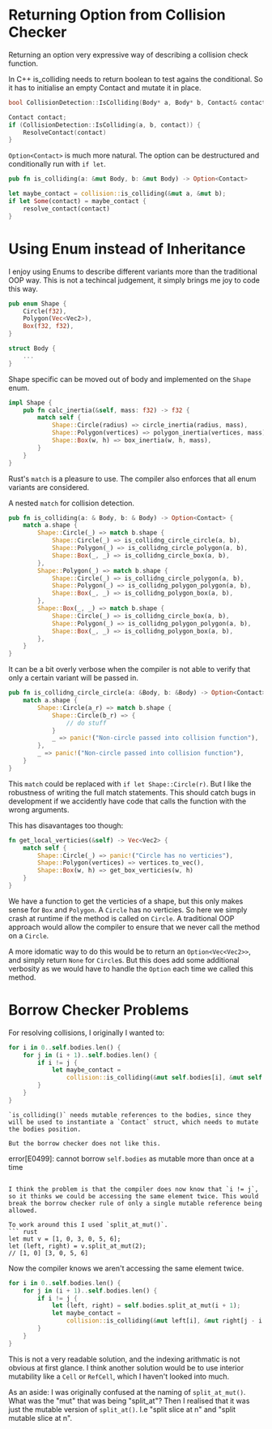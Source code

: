 # Returning Option<Contact> from Collision Checker

Returning an option very expressive way of describing a collision check function.

In C++ is_colliding needs to return boolean to test agains the conditional. So it has to initialise an empty Contact and mutate it in place.

```c++
bool CollisionDetection::IsColliding(Body* a, Body* b, Contact& contact)
```

```c++
Contact contact;
if (CollisionDetection::IsColliding(a, b, contact)) {
	ResolveContact(contact)
}
```

`Option<Contact>` is much more natural. The option can be destructured and conditionally run with `if let`.

```rust
pub fn is_colliding(a: &mut Body, b: &mut Body) -> Option<Contact>
```

```rust
let maybe_contact =	collision::is_colliding(&mut a, &mut b);
if let Some(contact) = maybe_contact {
	resolve_contact(contact)
}
```

# Using Enum instead of Inheritance

I enjoy using Enums to describe different variants more than the traditional OOP way. This is not a techincal judgement, it simply brings me joy to code this way.

```rust
pub enum Shape {
    Circle(f32),
    Polygon(Vec<Vec2>),
    Box(f32, f32),
}

struct Body {
	...
}
```

Shape specific can be moved out of body and implemented on the `Shape` enum.

```rust
impl Shape {
    pub fn calc_inertia(&self, mass: f32) -> f32 {
        match self {
            Shape::Circle(radius) => circle_inertia(radius, mass),
            Shape::Polygon(vertices) => polygon_inertia(vertices, mass),
            Shape::Box(w, h) => box_inertia(w, h, mass),
        }
	}
}
```

Rust's `match` is a pleasure to use. The compiler also enforces that all enum variants are considered.

A nested `match` for collision detection.

```rust
pub fn is_colliding(a: & Body, b: & Body) -> Option<Contact> {
    match a.shape {
        Shape::Circle(_) => match b.shape {
            Shape::Circle(_) => is_collidng_circle_circle(a, b),
            Shape::Polygon(_) => is_collidng_circle_polygon(a, b),
            Shape::Box(_, _) => is_collidng_circle_box(a, b),
        },
        Shape::Polygon(_) => match b.shape {
            Shape::Circle(_) => is_collidng_circle_polygon(a, b),
            Shape::Polygon(_) => is_collidng_polygon_polygon(a, b),
            Shape::Box(_, _) => is_collidng_polygon_box(a, b),
        },
        Shape::Box(_, _) => match b.shape {
            Shape::Circle(_) => is_collidng_circle_box(a, b),
            Shape::Polygon(_) => is_collidng_polygon_polygon(a, b),
            Shape::Box(_, _) => is_collidng_polygon_box(a, b),
        },
    }
}
```

It can be a bit overly verbose when the compiler is not able to verify that only a certain variant will be passed in.

```rust
pub fn is_collidng_circle_circle(a: &Body, b: &Body) -> Option<Contact> {
    match a.shape {
        Shape::Circle(a_r) => match b.shape {
            Shape::Circle(b_r) => {
				// do stuff
            }
            _ => panic!("Non-circle passed into collision function"),
        },
        _ => panic!("Non-circle passed into collision function"),
    }
}
```

This `match` could be replaced with `if let Shape::Circle(r)`. But I like the robustness of writing the full match statements. This should catch bugs in development if we accidently have code that calls the function with the wrong arguments.

This has disavantages too though: 
```rust
fn get_local_verticies(&self) -> Vec<Vec2> {
    match self {
        Shape::Circle(_) => panic!("Circle has no verticies"),
        Shape::Polygon(vertices) => vertices.to_vec(),
        Shape::Box(w, h) => get_box_verticies(w, h)
    }
}
```
We have a function to get the verticies of a shape, but this only makes sense for `Box` and `Polygon`. A `Circle` has no verticies. So here we simply crash at runtime if the method is called on `Circle`. A traditional OOP approach would allow the compiler to ensure that we never call the method on a `Circle`.

A more idomatic way to do this would be to return an `Option<Vec<Vec2>>`, and simply return `None` for `Circle`s. But this does add some additional verbosity as we would have to handle the `Option` each time we called this method.  


# Borrow Checker Problems

For resolving collisions, I originally I wanted to:

```rust
for i in 0..self.bodies.len() {
	for j in (i + 1)..self.bodies.len() {
		if i != j {
			let maybe_contact =
				collision::is_colliding(&mut self.bodies[i], &mut self.bodies[j]);
		}
	}
}
```

```
`is_colliding()` needs mutable references to the bodies, since they will be used to instantiate a `Contact` struct, which needs to mutate the bodies position.

But the borrow checker does not like this.
```

error[E0499]: cannot borrow `self.bodies` as mutable more than once at a time

````

I think the problem is that the compiler does now know that `i != j`, so it thinks we could be accessing the same element twice. This would break the borrow checker rule of only a single mutable reference being allowed.

To work around this I used `split_at_mut()`.
``` rust
let mut v = [1, 0, 3, 0, 5, 6];
let (left, right) = v.split_at_mut(2);
// [1, 0] [3, 0, 5, 6]
````

Now the compiler knows we aren't accessing the same element twice.

```rust
for i in 0..self.bodies.len() {
	for j in (i + 1)..self.bodies.len() {
		if i != j {
			let (left, right) = self.bodies.split_at_mut(i + 1);
			let maybe_contact =
				collision::is_colliding(&mut left[i], &mut right[j - i - 1]);
		}
	}
}
```

This is not a very readable solution, and the indexing arithmatic is not obvious at first glance. I think another solution would be to use interior mutability like a `Cell` or `RefCell`, which I haven't looked into much.

As an aside: I was originally confused at the naming of `split_at_mut()`. What was the "mut" that was being "split_at"? Then I realised that it was just the mutable version of `split_at()`. I.e "split slice at n" and "split mutable slice at n".
